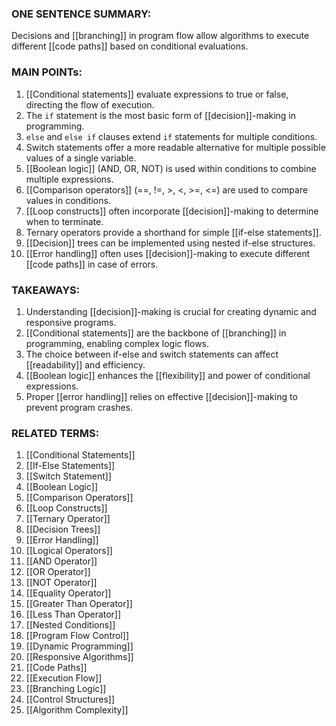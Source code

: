 ### ONE SENTENCE SUMMARY:
Decisions and [[branching]] in program flow allow algorithms to execute different [[code paths]] based on conditional evaluations.

### MAIN POINTs:
1. [[Conditional statements]] evaluate expressions to true or false, directing the flow of execution.
2. The `if` statement is the most basic form of [[decision]]-making in programming.
3. `else` and `else if` clauses extend `if` statements for multiple conditions.
4. Switch statements offer a more readable alternative for multiple possible values of a single variable.
5. [[Boolean logic]] (AND, OR, NOT) is used within conditions to combine multiple expressions.
6. [[Comparison operators]] (==, !=, >, <, >=, <=) are used to compare values in conditions.
7. [[Loop constructs]] often incorporate [[decision]]-making to determine when to terminate.
8. Ternary operators provide a shorthand for simple [[if-else statements]].
9. [[Decision]] trees can be implemented using nested if-else structures.
10. [[Error handling]] often uses [[decision]]-making to execute different [[code paths]] in case of errors.

### TAKEAWAYS:
1. Understanding [[decision]]-making is crucial for creating dynamic and responsive programs.
2. [[Conditional statements]] are the backbone of [[branching]] in programming, enabling complex logic flows.
3. The choice between if-else and switch statements can affect [[readability]] and efficiency.
4. [[Boolean logic]] enhances the [[flexibility]] and power of conditional expressions.
5. Proper [[error handling]] relies on effective [[decision]]-making to prevent program crashes.

### RELATED TERMS:
1. [[Conditional Statements]]
2. [[If-Else Statements]]
3. [[Switch Statement]]
4. [[Boolean Logic]]
5. [[Comparison Operators]]
6. [[Loop Constructs]]
7. [[Ternary Operator]]
8. [[Decision Trees]]
9. [[Error Handling]]
10. [[Logical Operators]]
11. [[AND Operator]]
12. [[OR Operator]]
13. [[NOT Operator]]
14. [[Equality Operator]]
15. [[Greater Than Operator]]
16. [[Less Than Operator]]
17. [[Nested Conditions]]
18. [[Program Flow Control]]
19. [[Dynamic Programming]]
20. [[Responsive Algorithms]]
21. [[Code Paths]]
22. [[Execution Flow]]
23. [[Branching Logic]]
24. [[Control Structures]]
25. [[Algorithm Complexity]]